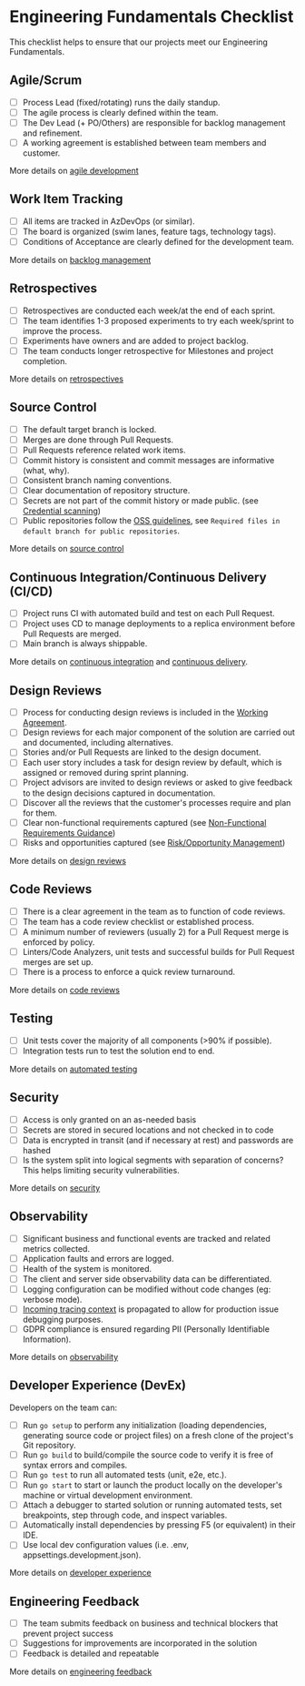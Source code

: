 # Engineering Fundamentals Checklist

This checklist helps to ensure that our projects meet our Engineering Fundamentals.

## Agile/Scrum

- [ ] Process Lead (fixed/rotating) runs the daily standup.
- [ ] The agile process is clearly defined within the team.
- [ ] The Dev Lead (+ PO/Others) are responsible for backlog management and refinement.
- [ ] A working agreement is established between team members and customer.

More details on [agile development](agile-development/README.md)

## Work Item Tracking

- [ ] All items are tracked in AzDevOps (or similar).
- [ ] The board is organized (swim lanes, feature tags, technology tags).
- [ ] Conditions of Acceptance are clearly defined for the development team.

More details on [backlog management](agile-development/backlog-management/backlog-management.md)

## Retrospectives

- [ ] Retrospectives are conducted each week/at the end of each sprint.
- [ ] The team identifies 1-3 proposed experiments to try each week/sprint to improve the process.
- [ ] Experiments have owners and are added to project backlog.
- [ ] The team conducts longer retrospective for Milestones and project completion.

More details on [retrospectives](agile-development/ceremonies.md)

## Source Control

- [ ] The default target branch is locked.
- [ ] Merges are done through Pull Requests.
- [ ] Pull Requests reference related work items.
- [ ] Commit history is consistent and commit messages are informative (what, why).
- [ ] Consistent branch naming conventions.
- [ ] Clear documentation of repository structure.
- [ ] Secrets are not part of the commit history or made public. (see [Credential scanning](./CI-CD/dev-sec-ops/secrets-management/credential_scanning.md))
- [ ] Public repositories follow the [OSS guidelines](./source-control/README.md#creating-a-new-repository), see `Required files in default branch for public repositories`.

More details on [source control](./source-control/README.md)

## Continuous Integration/Continuous Delivery (CI/CD)

- [ ] Project runs CI with automated build and test on each Pull Request.
- [ ] Project uses CD to manage deployments to a replica environment before Pull Requests are merged.
- [ ] Main branch is always shippable.

More details on [continuous integration](CI-CD/continuous-integration.md) and [continuous delivery](CI-CD/continuous-delivery.md).

## Design Reviews

- [ ] Process for conducting design reviews is included in the [Working Agreement](agile-development/advanced-topics/team-agreements/working-agreements.md).
- [ ] Design reviews for each major component of the solution are carried out and documented, including alternatives.
- [ ] Stories and/or Pull Requests are linked to the design document.
- [ ] Each user story includes a task for design review by default, which is assigned or removed during sprint planning.
- [ ] Project advisors are invited to design reviews or asked to give feedback to the design decisions captured in documentation.
- [ ] Discover all the reviews that the customer's processes require and plan for them.
- [ ] Clear non-functional requirements captured (see [Non-Functional Requirements Guidance](design/design-patterns/non-functional-requirements-capture-guide.md))
- [ ] Risks and opportunities captured (see [Risk/Opportunity Management](agile-development/advanced-topics/backlog-management/risk-management.md))

More details on [design reviews](design/design-reviews/README.md)

## Code Reviews

- [ ] There is a clear agreement in the team as to function of code reviews.
- [ ] The team has a code review checklist or established process.
- [ ] A minimum number of reviewers (usually 2) for a Pull Request merge is enforced by policy.
- [ ] Linters/Code Analyzers, unit tests and successful builds for Pull Request merges are set up.
- [ ] There is a process to enforce a quick review turnaround.

More details on [code reviews](code-reviews/README.md)

## Testing

- [ ] Unit tests cover the majority of all components (>90% if possible).
- [ ] Integration tests run to test the solution end to end.

More details on [automated testing](./automated-testing/README.md)

## Security

- [ ] Access is only granted on an as-needed basis
- [ ] Secrets are stored in secured locations and not checked in to code
- [ ] Data is encrypted in transit (and if necessary at rest) and passwords are hashed
- [ ] Is the system split into logical segments with separation of concerns? This helps limiting security vulnerabilities.

More details on [security](./security/README.md)

## Observability

- [ ] Significant business and functional events are tracked and related metrics collected.
- [ ] Application faults and errors are logged.
- [ ] Health of the system is monitored.
- [ ] The client and server side observability data can be differentiated.
- [ ] Logging configuration can be modified without code changes (eg: verbose mode).
- [ ] [Incoming tracing context](./observability/correlation-id.md) is propagated to allow for production issue debugging purposes.
- [ ] GDPR compliance is ensured regarding PII (Personally Identifiable Information).

More details on [observability](./observability/README.md)

## Developer Experience (DevEx)

Developers on the team can:

- [ ] Run `go setup` to perform any initialization (loading dependencies, generating source code or project files) on a fresh clone of the project's Git repository.
- [ ] Run `go build` to build/compile the source code to verify it is free of syntax errors and compiles.
- [ ] Run `go test` to run all automated tests (unit, e2e, etc.).
- [ ] Run `go start` to start or launch the product locally on the developer's machine or virtual development environment.
- [ ] Attach a debugger to started solution or running automated tests, set breakpoints, step through code, and inspect variables.
- [ ] Automatically install dependencies by pressing F5 (or equivalent) in their IDE.
- [ ] Use local dev configuration values (i.e. .env, appsettings.development.json).

More details on [developer experience](developer-experience/README.md)

## Engineering Feedback

- [ ] The team submits feedback on business and technical blockers that prevent project success
- [ ] Suggestions for improvements are incorporated in the solution
- [ ] Feedback is detailed and repeatable

More details on [engineering feedback](engineering-feedback/README.md)
